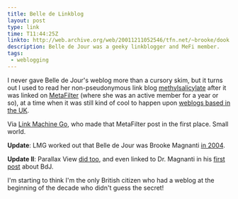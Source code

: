 ```yaml
---
title: Belle de Linkblog
layout: post
type: link
time: T11:44:25Z
linkto: http://web.archive.org/web/20011211052546/tfn.net/~brooke/dook.htm
description: Belle de Jour was a geeky linkblogger and MeFi member.
tags:
 - weblogging
---
```

I never gave Belle de Jour's weblog more than a cursory skim, but it turns out I used to read her non-pseudonymous link blog [methylsalicylate][1] after it was linked on [MetaFilter][2] (where she was an active member for a year or so), at a time when it was still kind of cool to happen upon [weblogs based in the UK][5].

Via [Link Machine Go][3], who made that MetaFilter post in the first place. Small world.

**Update**: LMG worked out that Belle de Jour was Brooke Magnanti [in 2004][4].

**Update II**: Parallax View [did too][6], and even linked to Dr. Magnanti in his [first post][7] about <abbr>BdJ</abbr>.

<p class="small">I'm starting to think I'm the only British citizen who had a weblog at the beginning of the decade who didn't guess the secret!</p>

[1]:http://web.archive.org/web/20011211052546/tfn.net/~brooke/dook.htm
[2]:http://www.metafilter.com/9980/
[3]:http://www.timemachinego.com/linkmachinego/2009/11/16/belle-de-jour-was-a-link-blogger/
[4]:http://www.timemachinego.com/linkmachinego/2009/11/16/me-and-belle-de-jour-could-it-be-brooke/
[5]:http://www.timemachinego.com/ukblogs/ "My old weblog Submit Response is in amongst these"
[6]:http://www.parallaxview.nu/2009/11/for-whom-belle-tells-ick.html
[7]:http://www.parallaxview.nu/2005/02/pattern-recognition-question-on-at.html